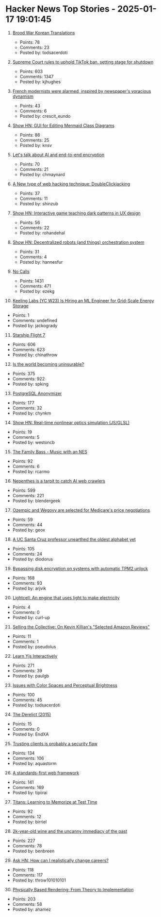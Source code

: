 # Hacker News Top Stories - 2025-01-17 19:01:45

1. [Brood War Korean Translations](https://blog.sourcedive.net/brood-war-korean-translations/)
   - Points: 78
   - Comments: 23
   - Posted by: todsacerdoti

2. [Supreme Court rules to uphold TikTok ban, setting stage for shutdown](https://www.cnbc.com/2025/01/17/supreme-court-rules-to-uphold-tiktok-ban.html)
   - Points: 603
   - Comments: 1347
   - Posted by: kjhughes

3. [French modernists were alarmed, inspired by newspaper's voracious dynamism](https://aeon.co/essays/the-french-modernists-loathed-and-loved-the-mass-media-of-their-day)
   - Points: 43
   - Comments: 6
   - Posted by: crescit_eundo

4. [Show HN: GUI for Editing Mermaid Class Diagrams](https://docs.mermaidchart.com/blog/posts/gui-for-editing-mermaid-class-diagrams)
   - Points: 86
   - Comments: 25
   - Posted by: knsv

5. [Let's talk about AI and end-to-end encryption](https://blog.cryptographyengineering.com/2025/01/17/lets-talk-about-ai-and-end-to-end-encryption/)
   - Points: 70
   - Comments: 21
   - Posted by: chmaynard

6. [A New type of web hacking technique: DoubleClickjacking](https://www.paulosyibelo.com/2024/12/doubleclickjacking-what.html)
   - Points: 37
   - Comments: 11
   - Posted by: shinzub

7. [Show HN: Interactive game teaching dark patterns in UX design](https://games.productartistry.com/games/dark-patterns)
   - Points: 56
   - Comments: 22
   - Posted by: rohandehal

8. [Show HN: Decentralized robots (and things) orchestration system](https://docs.p2p.industries)
   - Points: 31
   - Comments: 4
   - Posted by: hannesfur

9. [No Calls](https://keygen.sh/blog/no-calls/)
   - Points: 1431
   - Comments: 471
   - Posted by: ezekg

10. [Keeling Labs (YC W23) Is Hiring an ML Engineer for Grid-Scale Energy Storage](https://www.keelinglabs.com/jobs?ashby_jid=81b48fb8-8176-4529-a38d-8fc736ebe2aa)
   - Points: 1
   - Comments: undefined
   - Posted by: jackogrady

11. [Starship Flight 7](https://www.spacex.com/launches/mission/?missionId=starship-flight-7?submit)
   - Points: 606
   - Comments: 623
   - Posted by: chinathrow

12. [Is the world becoming uninsurable?](https://charleshughsmith.substack.com/p/is-the-world-becoming-uninsurable)
   - Points: 375
   - Comments: 922
   - Posted by: spking

13. [PostgreSQL Anonymizer](https://postgresql-anonymizer.readthedocs.io/en/stable/)
   - Points: 177
   - Comments: 32
   - Posted by: chynkm

14. [Show HN: Real-time nonlinear optics simulation (JS/GLSL)](https://github.com/westoncb/nonlinear-optics-sandbox)
   - Points: 19
   - Comments: 5
   - Posted by: westoncb

15. [The Family Bass - Music with an NES](https://www.linusakesson.net/music/family-bass/index.php)
   - Points: 92
   - Comments: 6
   - Posted by: rcarmo

16. [Nepenthes is a tarpit to catch AI web crawlers](https://zadzmo.org/code/nepenthes/)
   - Points: 599
   - Comments: 221
   - Posted by: blendergeek

17. [Ozempic and Wegovy are selected for Medicare's price negotiations](https://apnews.com/article/drug-prices-medicare-biden-trump-aae2271614f5959b484e5f081313f2e1)
   - Points: 59
   - Comments: 44
   - Posted by: geox

18. [A UC Santa Cruz professor unearthed the oldest alphabet yet](https://www.universityofcalifornia.edu/news/how-uc-santa-cruz-professor-unearthed-oldest-alphabet-yet)
   - Points: 105
   - Comments: 24
   - Posted by: diodorus

19. [Bypassing disk encryption on systems with automatic TPM2 unlock](https://oddlama.org/blog/bypassing-disk-encryption-with-tpm2-unlock/)
   - Points: 168
   - Comments: 93
   - Posted by: arjvik

20. [Lightcell: An engine that uses light to make electricity](https://www.lightcellenergy.com/)
   - Points: 4
   - Comments: 0
   - Posted by: curl-up

21. [Selling the Collective: On Kevin Killian's "Selected Amazon Reviews"](https://www.clereviewofbooks.com/writing/kevin-killian-selling-the-collective)
   - Points: 11
   - Comments: 1
   - Posted by: pseudolus

22. [Learn Yjs Interactively](https://learn.yjs.dev/)
   - Points: 271
   - Comments: 39
   - Posted by: paulgb

23. [Issues with Color Spaces and Perceptual Brightness](https://johnaustin.io/articles/2025/issues-with-cielab-and-perceptual-brightness)
   - Points: 100
   - Comments: 45
   - Posted by: todsacerdoti

24. [The Derelict (2015)](https://www.damninteresting.com/the-derelict/)
   - Points: 15
   - Comments: 0
   - Posted by: EndXA

25. [Trusting clients is probably a security flaw](https://liberda.nl/weblog/trust-no-client/)
   - Points: 134
   - Comments: 106
   - Posted by: aquastorm

26. [A standards-first web framework](https://nuejs.org/blog/standards-first-web-framework/)
   - Points: 141
   - Comments: 169
   - Posted by: tipiirai

27. [Titans: Learning to Memorize at Test Time](https://arxiv.org/abs/2501.00663)
   - Points: 92
   - Comments: 12
   - Posted by: birriel

28. [2k-year-old wine and the uncanny immediacy of the past](https://resobscura.substack.com/p/2000-year-old-wine-and-the-uncanny)
   - Points: 227
   - Comments: 78
   - Posted by: benbreen

29. [Ask HN: How can I realistically change careers?](undefined)
   - Points: 118
   - Comments: 117
   - Posted by: throw101010101

30. [Physically Based Rendering: From Theory to Implementation](https://pbr-book.org)
   - Points: 203
   - Comments: 58
   - Posted by: ahamez


